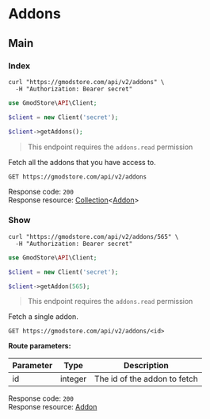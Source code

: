 # Addons

## Main

### Index

```shell
curl "https://gmodstore.com/api/v2/addons" \
  -H "Authorization: Bearer secret"
```

```php
use GmodStore\API\Client;

$client = new Client('secret');

$client->getAddons();
```

> This endpoint requires the `addons.read` permission

Fetch all the addons that you have access to.

`GET https://gmodstore.com/api/v2/addons`

Response code: `200`<br>
Response resource: [Collection](#resource-types-collection)<[Addon](#resource-types-addon)>


### Show

```shell
curl "https://gmodstore.com/api/v2/addons/565" \
  -H "Authorization: Bearer secret"
```

```php
use GmodStore\API\Client;

$client = new Client('secret');

$client->getAddon(565);
```

> This endpoint requires the `addons.read` permission

Fetch a single addon.

`GET https://gmodstore.com/api/v2/addons/<id>`

**Route parameters:**

Parameter | Type | Description
--------- | ---- | -----------
id | integer | The id of the addon to fetch

Response code: `200`<br>
Response resource: [Addon](#resource-types-addon)

